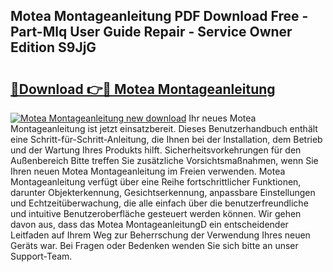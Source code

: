 ## Motea Montageanleitung PDF Download Free - Part-Mlq User Guide Repair - Service Owner Edition S9JjG

# <h2><a href="http://df8z7g.blite.top/?on=Motea+Montageanleitung">🔗Download 👉🔴 Motea Montageanleitung</a></h2>

[![Motea Montageanleitung new download](https://i.imgur.com/lujVjoI.png)](http://df8z7g.blite.top/?on=Motea+Montageanleitung)
Ihr neues Motea Montageanleitung ist jetzt einsatzbereit. Dieses Benutzerhandbuch enthält eine Schritt-für-Schritt-Anleitung, die Ihnen bei der Installation, dem Betrieb und der Wartung Ihres Produkts hilft. Sicherheitsvorkehrungen für den Außenbereich Bitte treffen Sie zusätzliche Vorsichtsmaßnahmen, wenn Sie Ihren neuen Motea Montageanleitung im Freien verwenden. Motea Montageanleitung verfügt über eine Reihe fortschrittlicher Funktionen, darunter Objekterkennung, Gesichtserkennung, anpassbare Einstellungen und Echtzeitüberwachung, die alle einfach über die benutzerfreundliche und intuitive Benutzeroberfläche gesteuert werden können. Wir gehen davon aus, dass das Motea MontageanleitungD ein entscheidender Leitfaden auf Ihrem Weg zur Beherrschung der Verwendung Ihres neuen Geräts war. Bei Fragen oder Bedenken wenden Sie sich bitte an unser Support-Team.
